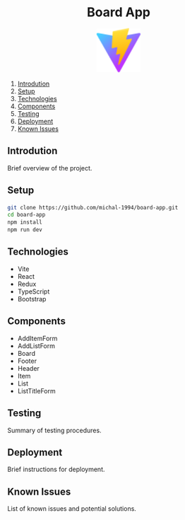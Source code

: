# <div align="center">Board App</div>

<div align="center">
  <img src="/public/vite.svg" alt="Vite" title="Vite" style="height: 100px;">
</div>

1. [Introdution](#introdution)
2. [Setup](#setup)
3. [Technologies](#technologies)
4. [Components](#components)
5. [Testing](#testing)
6. [Deployment](#deployment)
7. [Known Issues](#known-issues)

## Introdution

Brief overview of the project.

## Setup

```bash
git clone https://github.com/michal-1994/board-app.git
cd board-app
npm install
npm run dev
```

## Technologies

-   Vite
-   React
-   Redux
-   TypeScript
-   Bootstrap

## Components

-   AddItemForm
-   AddListForm
-   Board
-   Footer
-   Header
-   Item
-   List
-   ListTitleForm

## Testing

Summary of testing procedures.

## Deployment

Brief instructions for deployment.

## Known Issues

List of known issues and potential solutions.
